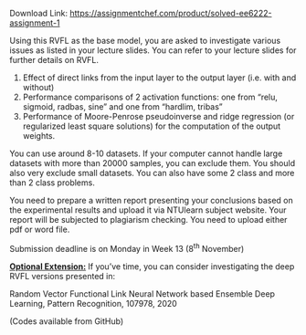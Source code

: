 Download Link: https://assignmentchef.com/product/solved-ee6222-assignment-1
<br>



Using this RVFL as the base model, you are asked to investigate various issues as listed in your lecture slides. You can refer to your lecture slides for further details on RVFL.

<ol>

 <li>Effect of direct links from the input layer to the output layer (i.e. with and without)</li>

 <li>Performance comparisons of 2 activation functions: one from “relu, sigmoid, radbas, sine” and one from “hardlim, tribas”</li>

 <li>Performance of Moore-Penrose pseudoinverse and ridge regression (or regularized least square solutions) for the computation of the output weights.</li>

</ol>




You can use around 8-10 datasets. If your computer cannot handle large datasets with more than 20000 samples, you can exclude them. You should also very exclude small datasets. You can also have some 2 class and more than 2 class problems.




You need to prepare a written report presenting your conclusions based on the experimental results and upload it via NTUlearn subject website. Your report will be subjected to plagiarism checking. You need to upload either pdf or word file.







Submission deadline is on Monday in Week 13 (8<sup>th</sup> November)




<strong><u>Optional Extension:</u></strong> If you’ve time, you can consider investigating the deep RVFL versions presented in:

Random Vector Functional Link Neural Network based Ensemble Deep Learning, Pattern Recognition, 107978, 2020

(Codes available from GitHub)